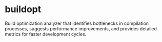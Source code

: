 # buildopt

Build optimization analyzer that identifies bottlenecks in compilation processes, suggests performance improvements, and provides detailed metrics for faster development cycles.
